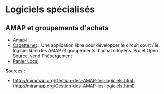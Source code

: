 # Logiciels spécialisés

## AMAP et groupements d'achats

- [AmapJ](http://amapj.fr/)
- [Cagette.net](https://www.cagette.net/) : Une application libre pour développer le circuit court / le logiciel libre des AMAP et groupements d'achat citoyens. Projet Open Source, vend l'hébergement
- [Panier Local](https://www.panierlocal.com/)

Sources :
- [http://miramap.org/Gestion-des-AMAP-les-logiciels.html](http://miramap.org/Gestion-des-AMAP-les-logiciels.html)
